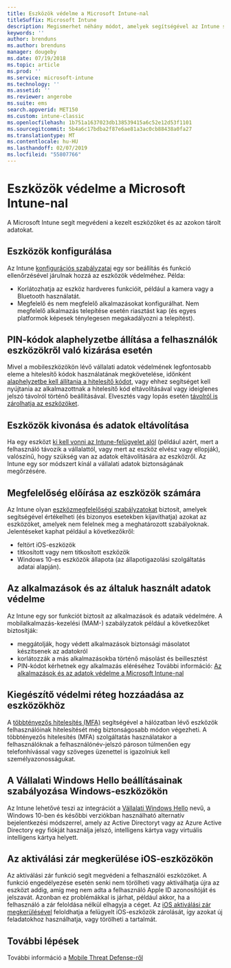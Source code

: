 ```yaml
---
title: Eszközök védelme a Microsoft Intune-nal
titleSuffix: Microsoft Intune
description: Megismerhet néhány módot, amelyek segítségével az Intune segít megvédeni az eszközét a jogosulatlan hozzáféréstől és más fenyegetésektől.
keywords: ''
author: brenduns
ms.author: brenduns
manager: dougeby
ms.date: 07/19/2018
ms.topic: article
ms.prod: ''
ms.service: microsoft-intune
ms.technology: ''
ms.assetid: ''
ms.reviewer: angerobe
ms.suite: ems
search.appverid: MET150
ms.custom: intune-classic
ms.openlocfilehash: 1b751a1637023db138539415a6c52e12d53f1101
ms.sourcegitcommit: 5b4a6c17bdba2f87e6ae81a3ac0cb88438a0fa27
ms.translationtype: MT
ms.contentlocale: hu-HU
ms.lasthandoff: 02/07/2019
ms.locfileid: "55807766"
---
```

# <a name="protect-devices-with-microsoft-intune"></a>Eszközök védelme a Microsoft Intune-nal

A Microsoft Intune segít megvédeni a kezelt eszközöket és az azokon tárolt adatokat.

## <a name="device-configuration"></a>Eszközök konfigurálása
Az Intune [konfigurációs szabályzatai](device-profiles.md) egy sor beállítás és funkció ellenőrzésével járulnak hozzá az eszközök védelméhez. Példa:
- Korlátozhatja az eszköz hardveres funkcióit, például a kamera vagy a Bluetooth használatát.
- Megfelelő és nem megfelelő alkalmazásokat konfigurálhat. Nem megfelelő alkalmazás telepítése esetén riasztást kap (és egyes platformok képesek ténylegesen megakadályozni a telepítést).

## <a name="reset-passcodes-when-users-are-locked-out-of-their-devices"></a>PIN-kódok alaphelyzetbe állítása a felhasználók eszközökről való kizárása esetén
Mivel a mobileszközökön lévő vállalati adatok védelmének legfontosabb eleme a hitelesítő kódok használatának megkövetelése, időnként [alaphelyzetbe kell állítania a hitelesítő kódot](device-passcode-reset.md), vagy ehhez segítséget kell nyújtania az alkalmazottnak a hitelesítő kód eltávolításával vagy ideiglenes jelszó távolról történő beállításával. Elvesztés vagy lopás esetén [távolról is zárolhatja az eszközöket](device-remote-lock.md).

## <a name="retire-devices-and-remove-data"></a>Eszközök kivonása és adatok eltávolítása
Ha egy eszközt [ki kell vonni az Intune-felügyelet alól](devices-wipe.md) (például azért, mert a felhasználó távozik a vállalattól, vagy mert az eszköz elvész vagy ellopják), valószínű, hogy szükség van az adatok eltávolítására az eszközről. Az Intune egy sor módszert kínál a vállalati adatok biztonságának megőrzésére.

## <a name="require-devices-to-be-compliant"></a>Megfelelőség előírása az eszközök számára
Az Intune olyan [eszközmegfelelőségi szabályzatokat](device-compliance-get-started.md) biztosít, amelyek segítségével értékelheti (és bizonyos esetekben kijavíthatja) azokat az eszközöket, amelyek nem felelnek meg a meghatározott szabályoknak. Jelentéseket kaphat például a következőkről:
- feltört iOS-eszközök
- titkosított vagy nem titkosított eszközök
- Windows 10-es eszközök állapota (az állapotigazolási szolgáltatás adatai alapján).

## <a name="protect-apps-and-the-data-they-use"></a>Az alkalmazások és az általuk használt adatok védelme
Az Intune egy sor funkciót biztosít az alkalmazások és adataik védelmére. A mobilalkalmazás-kezelési (MAM-) szabályzatok például a következőket biztosítják:
- meggátolják, hogy védett alkalmazások biztonsági másolatot készítsenek az adatokról
- korlátozzák a más alkalmazásokba történő másolást és beillesztést
- PIN-kódot kérhetnek egy alkalmazás eléréséhez További információ: [Az alkalmazások és az adatok védelme a Microsoft Intune-nal](app-protection-policy.md)

## <a name="add-an-additional-layer-of-protection-to-devices"></a>Kiegészítő védelmi réteg hozzáadása az eszközökhöz
A [többtényezős hitelesítés (MFA)](multi-factor-authentication.md) segítségével a hálózatban lévő eszközök felhasználóinak hitelesítését még biztonságosabb módon végezheti.  A többtényezős hitelesítés (MFA) szolgáltatás használatakor a felhasználóknak a felhasználónév-jelszó pároson túlmenően egy telefonhívással vagy szöveges üzenettel is igazolniuk kell személyazonosságukat.

## <a name="control-windows-hello-for-business-settings-on-windows-devices"></a>A Vállalati Windows Hello beállításainak szabályozása Windows-eszközökön
Az Intune lehetővé teszi az integrációt a [Vállalati Windows Hello](windows-hello.md) nevű, a Windows 10-ben és későbbi verziókban használható alternatív bejelentkezési módszerrel, amely az Active Directoryt vagy az Azure Active Directory egy fiókját használja jelszó, intelligens kártya vagy virtuális intelligens kártya helyett.

## <a name="bypass-activation-lock-on-ios-devices"></a>Az aktiválási zár megkerülése iOS-eszközökön
Az aktiválási zár funkció segít megvédeni a felhasználói eszközöket. A funkció engedélyezése esetén senki nem törölheti vagy aktiválhatja újra az eszközt addig, amíg meg nem adta a felhasználó Apple ID azonosítóját és jelszavát. Azonban ez problémákkal is járhat, például akkor, ha a felhasználó a zár feloldása nélkül elhagyja a céget. Az [iOS aktiválási zár megkerülésével]( device-activation-lock-bypass.md) feloldhatja a felügyelt iOS-eszközök zárolását, így azokat új feladatokhoz használhatja, vagy törölheti a tartalmát.

## <a name="next-steps"></a>További lépések

További információ a [Mobile Threat Defense-ről](mobile-threat-defense.md)


